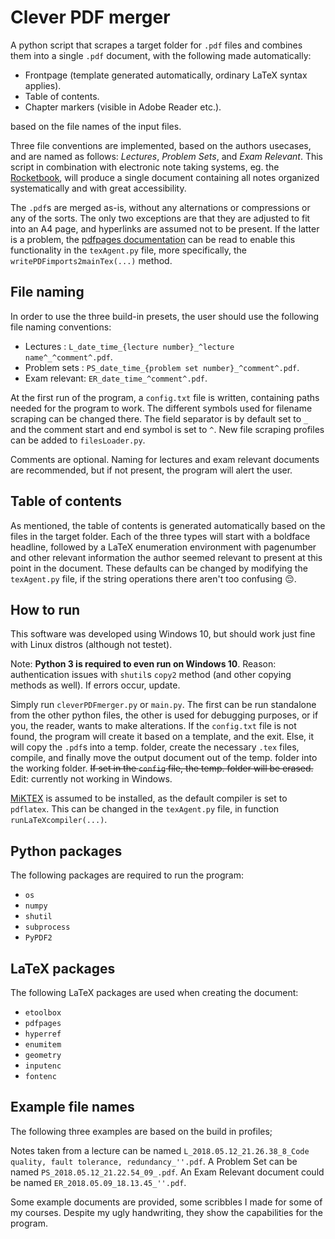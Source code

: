 # Clever PDF merger
A python script that scrapes a target folder for `.pdf` files and combines them into a single `.pdf` document, with the following made automatically:
- Frontpage (template generated automatically, ordinary LaTeX syntax applies).
- Table of contents.
- Chapter markers (visible in Adobe Reader etc.).

based on the file names of the input files.

Three file conventions are implemented, based on the authors usecases, and are named as follows: *Lectures*, *Problem Sets*, and *Exam Relevant*. This script in combination with electronic note taking systems, eg. the [Rocketbook](https://getrocketbook.co.uk), will produce a single document containing all notes organized systematically and with great accessibility.

The `.pdf`s are merged as-is, without any alternations or compressions or any of the sorts. The only two exceptions are that they are adjusted to fit into an A4 page, and hyperlinks are assumed not to be present. If the latter is a problem, the [pdfpages documentation](http://ctan.uib.no/macros/latex/contrib/pdfpages/pdfpages.pdf) can be read to enable this functionality in the `texAgent.py` file, more specifically, the `writePDFimports2mainTex(...)` method.

## File naming
In order to use the three build-in presets, the user should use the following file naming conventions:
- Lectures     : `L_date_time_{lecture number}_^lecture name^_^comment^.pdf`.
- Problem sets : `PS_date_time_{problem set number}_^comment^.pdf`.
- Exam relevant: `ER_date_time_^comment^.pdf`.

At the first run of the program, a `config.txt` file is written, containing paths needed for the program to work. The different symbols used for filename scraping can be changed there. The field separator is by default set to `_` and the comment start and end symbol is set to `^`.
New file scraping profiles can be added to `filesLoader.py`.

Comments are optional. Naming for lectures and exam relevant documents are recommended, but if not present, the program will alert the user. 

## Table of contents
As mentioned, the table of contents is generated automatically based on the files in the target folder. Each of the three types will start with a boldface headline, followed by a LaTeX enumeration environment with pagenumber and other relevant information the author seemed relevant to present at this point in the document. These defaults can be changed by modifying the `texAgent.py` file, if the string operations there aren't too confusing :pensive:.

## How to run
This software was developed using Windows 10, but should work just fine with Linux distros (although not testet).

Note: **Python 3 is required to even run on Windows 10**. Reason: authentication issues with `shutil`s `copy2` method (and other copying methods as well). If errors occur, update.

Simply run `cleverPDFmerger.py` or `main.py`. The first can be run standalone from the other python files, the other is used for debugging purposes, or if you, the reader, wants to make alterations. If the `config.txt` file is not found, the program will create it based on a template, and the exit. Else, it will copy the `.pdf`s into a temp. folder, create the necessary `.tex` files, compile, and finally move the output document out of the temp. folder into the working folder. ~~If set in the `config` file, the temp. folder will be erased.~~ Edit: currently not working in Windows.

[MiKTEX](https://miktex.org/) is assumed to be installed, as the default compiler is set to `pdflatex`. This can be changed in the `texAgent.py` file, in function `runLaTeXcompiler(...)`.

## Python packages
The following packages are required to run the program:
- `os`
- `numpy`
- `shutil`
- `subprocess`
- `PyPDF2`

## LaTeX packages
The following LaTeX packages are used when creating the document:
- `etoolbox`
- `pdfpages`
- `hyperref`
- `enumitem`
- `geometry`
- `inputenc`
- `fontenc`

## Example file names
The following three examples are based on the build in profiles;

Notes taken from a lecture can be named `L_2018.05.12_21.26.38_8_Code quality, fault tolerance, redundancy_''.pdf`. A Problem Set can be named `PS_2018.05.12_21.22.54_09_.pdf`. An Exam Relevant document could be named `ER_2018.05.09_18.13.45_''.pdf`.

Some example documents are provided, some scribbles I made for some of my courses. Despite my ugly handwriting, they show the capabilities for the program.
